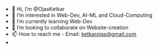 - 👋 Hi, I’m @OjasKetkar
- 👀 I’m interested in Web-Dev, AI-ML and Cloud-Computing
- 🌱 I’m currently learning Web-Dev
- 💞️ I’m looking to collaborate on Website-creation
- 📫 How to reach me - Email: ketkarojas@gmail.com
-                       

<!---
OjasKetkar/OjasKetkar is a ✨ special ✨ repository because its `README.md` (this file) appears on your GitHub profile.
You can click the Preview link to take a look at your changes.
--->
